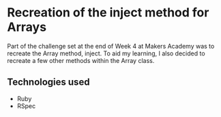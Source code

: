 Recreation of the inject method for Arrays
==========================================

Part of the challenge set at the end of Week 4 at Makers Academy was to recreate the Array method, inject. To aid my learning,
I also decided to recreate a few other methods within the Array class.

Technologies used
-----------------

* Ruby
* RSpec